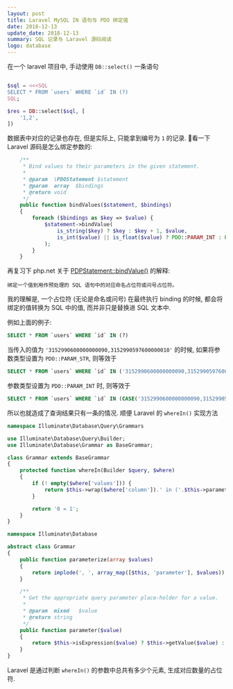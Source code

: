 ```yaml
---
layout: post
title: Laravel MySQL IN 语句与 PDO 绑定值
date: 2018-12-13
update_date: 2018-12-13
summary: SQL 记录与 Laravel 源码阅读
logo: database
---
```


在一个 laravel 项目中, 手动使用 `DB::select()` 一条语句

```php

$sql = <<<SQL
SELECT * FROM `users` WHERE `id` IN (?) 
SQL;

$res = DB::select($sql, [
    '1,2',
])

```

数据表中对应的记录也存在, 但是实际上, 只能拿到编号为 `1` 的记录. 看一下 Laravel 源码是怎么绑定参数的:

```php
    /**
     * Bind values to their parameters in the given statement.
     *
     * @param  \PDOStatement $statement
     * @param  array  $bindings
     * @return void
     */
    public function bindValues($statement, $bindings)
    {
        foreach ($bindings as $key => $value) {
            $statement->bindValue(
                is_string($key) ? $key : $key + 1, $value,
                is_int($value) || is_float($value) ? PDO::PARAM_INT : PDO::PARAM_STR
            );
        }
    }
```

再复习下 php.net 关于 [PDPStatement::bindValue()](https://secure.php.net/manual/en/pdostatement.bindvalue.php) 的解释:

```
绑定一个值到用作预处理的 SQL 语句中的对应命名占位符或问号占位符。
```

我的理解是, 一个占位符 (无论是命名或问号) 在最终执行 binding 的时候, 都会将绑定的值转换为 SQL 中的值, 而并非只是替换进 SQL 文本中.

例如上面的例子:

```sql
SELECT * FROM `users` WHERE `id` IN (?) 
```

当传入的值为 `'3152990600000000090,3152990597600000010'` 的时候, 如果将参数类型设置为 `PDO::PARAM_STR`, 则等效于

```sql
SELECT * FROM `users` WHERE `id` IN ('3152990600000000090,3152990597600000010')
```

参数类型设置为 `PDO::PARAM_INT` 时, 则等效于

```sql
SELECT * FROM `users` WHERE `id` IN (CASE('3152990600000000090,3152990597600000010' AS SIGNED))
```

所以也就造成了查询结果只有一条的情况. 顺便 Laravel 的 `whereIn()` 实现方法

```php
namespace Illuminate\Database\Query\Grammars

use Illuminate\Database\Query\Builder;
use Illuminate\Database\Grammar as BaseGrammar;

class Grammar extends BaseGrammar
{
    protected function whereIn(Builder $query, $where)
    {
        if (! empty($where['values'])) {
            return $this->wrap($where['column']).' in ('.$this->parameterize($where['values']).')';
        }

        return '0 = 1';
    }
}
```

```php
namespace Illuminate\Database

abstract class Grammar
{
    public function parameterize(array $values)
    {
        return implode(', ', array_map([$this, 'parameter'], $values));
    }

    /**
     * Get the appropriate query parameter place-holder for a value.
     *
     * @param  mixed   $value
     * @return string
     */
    public function parameter($value)
    {
        return $this->isExpression($value) ? $this->getValue($value) : '?';
    }
}
```

Laravel 是通过判断 `whereIn()` 的参数中总共有多少个元素, 生成对应数量的占位符.
